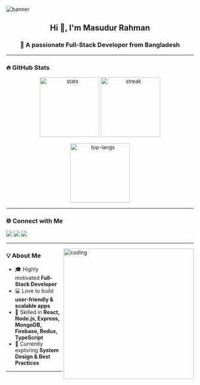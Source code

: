 ![banner](https://ik.imagekit.io/masudur/github-cover.png?updatedAt=1756832276579)

<h2 align="center">Hi 👋, I'm Masudur Rahman</h2>
<h3 align="center">🚀 A passionate Full-Stack Developer from Bangladesh</h3>

---

### 🔥 GitHub Stats
<p align="center">
  <img src="https://github-readme-stats.vercel.app/api?username=masudur400&show_icons=true&theme=radical" alt="stats" height="160"/>
  <img src="https://github-readme-streak-stats.herokuapp.com?user=masudur400&theme=radical" alt="streak" height="160"/>
</p>

<p align="center">
  <img src="https://github-readme-stats.vercel.app/api/top-langs?username=masudur400&show_icons=true&locale=en&layout=compact&theme=radical" alt="top-langs" height="160"/>
</p>

---

### 🌐 Connect with Me
<p align="left">
  <a href="mailto:dev.masudur@gmail.com"><img src="https://img.shields.io/badge/Email-Dev.Masudur%40gmail.com-red?style=for-the-badge&logo=gmail&logoColor=white" /></a>
  <a href="https://linkedin.com/in/masudur-rahman-55aa1026b" target="blank"><img src="https://img.shields.io/badge/LinkedIn-Masudur%20Rahman-blue?style=for-the-badge&logo=linkedin&logoColor=white" /></a>
  <a href="https://fb.com/md.rana.mia.vhai" target="blank"><img src="https://img.shields.io/badge/Facebook-Masudur%20Rahman-1877F2?style=for-the-badge&logo=facebook&logoColor=white" /></a>
</p>

---

<img align="right" alt="coding" width="350" src="https://i.pinimg.com/originals/81/17/8b/81178b47a8598f0c81c4799f2cdd4057.gif" />

### 💡 About Me  
- 🎓 Highly motivated **Full-Stack Developer**  
- 💻 Love to build **user-friendly & scalable apps**  
- 🚀 Skilled in **React, Node.js, Express, MongoDB, Firebase, Redux, TypeScript**  
- 🌱 Currently exploring **System Design & Best Practices**  

---
